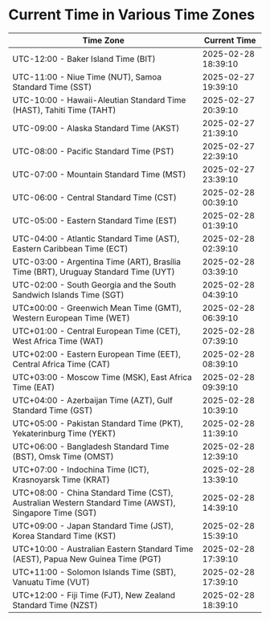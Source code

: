 # Current Time in Various Time Zones

| Time Zone | Current Time |
|-----------|--------------|
| UTC-12:00 - Baker Island Time (BIT) | 2025-02-28 18:39:10 |
| UTC-11:00 - Niue Time (NUT), Samoa Standard Time (SST) | 2025-02-27 19:39:10 |
| UTC-10:00 - Hawaii-Aleutian Standard Time (HAST), Tahiti Time (TAHT) | 2025-02-27 20:39:10 |
| UTC-09:00 - Alaska Standard Time (AKST) | 2025-02-27 21:39:10 |
| UTC-08:00 - Pacific Standard Time (PST) | 2025-02-27 22:39:10 |
| UTC-07:00 - Mountain Standard Time (MST) | 2025-02-27 23:39:10 |
| UTC-06:00 - Central Standard Time (CST) | 2025-02-28 00:39:10 |
| UTC-05:00 - Eastern Standard Time (EST) | 2025-02-28 01:39:10 |
| UTC-04:00 - Atlantic Standard Time (AST), Eastern Caribbean Time (ECT) | 2025-02-28 02:39:10 |
| UTC-03:00 - Argentina Time (ART), Brasília Time (BRT), Uruguay Standard Time (UYT) | 2025-02-28 03:39:10 |
| UTC-02:00 - South Georgia and the South Sandwich Islands Time (SGT) | 2025-02-28 04:39:10 |
| UTC±00:00 - Greenwich Mean Time (GMT), Western European Time (WET) | 2025-02-28 06:39:10 |
| UTC+01:00 - Central European Time (CET), West Africa Time (WAT) | 2025-02-28 07:39:10 |
| UTC+02:00 - Eastern European Time (EET), Central Africa Time (CAT) | 2025-02-28 08:39:10 |
| UTC+03:00 - Moscow Time (MSK), East Africa Time (EAT) | 2025-02-28 09:39:10 |
| UTC+04:00 - Azerbaijan Time (AZT), Gulf Standard Time (GST) | 2025-02-28 10:39:10 |
| UTC+05:00 - Pakistan Standard Time (PKT), Yekaterinburg Time (YEKT) | 2025-02-28 11:39:10 |
| UTC+06:00 - Bangladesh Standard Time (BST), Omsk Time (OMST) | 2025-02-28 12:39:10 |
| UTC+07:00 - Indochina Time (ICT), Krasnoyarsk Time (KRAT) | 2025-02-28 13:39:10 |
| UTC+08:00 - China Standard Time (CST), Australian Western Standard Time (AWST), Singapore Time (SGT) | 2025-02-28 14:39:10 |
| UTC+09:00 - Japan Standard Time (JST), Korea Standard Time (KST) | 2025-02-28 15:39:10 |
| UTC+10:00 - Australian Eastern Standard Time (AEST), Papua New Guinea Time (PGT) | 2025-02-28 17:39:10 |
| UTC+11:00 - Solomon Islands Time (SBT), Vanuatu Time (VUT) | 2025-02-28 17:39:10 |
| UTC+12:00 - Fiji Time (FJT), New Zealand Standard Time (NZST) | 2025-02-28 18:39:10 |
